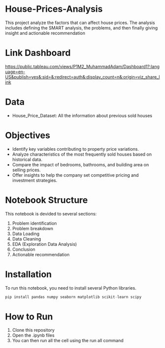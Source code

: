 # House-Prices-Analysis

This project analyze the factors that can affect house prices. The analysis includes defining the SMART analysis, the problems, and then finally giving insight and actionable recommendation

# Link Dashboard

https://public.tableau.com/views/P1M2_MuhammadAdam/Dashboard1?:language=en-US&publish=yes&:sid=&:redirect=auth&:display_count=n&:origin=viz_share_link

# Data

- House_Price_Dataset: All the information about previous sold houses

# Objectives

- Identify key variables contributing to property price variations.
- Analyze characteristics of the most frequently sold houses based on historical data.
- Compare the impact of bedrooms, bathrooms, and building area on selling prices.
- Offer insights to help the company set competitive pricing and investment strategies.

# Notebook Structure

This notebook is devided to several sections:

1. Problem identification
2. Problem breakdown
3. Data Loading
4. Data Cleaning
5. EDA (Exploration Data Analysis)
6. Conclusion
7. Actionable recommendation

# Installation

To run this notebook, you need to install several Python libraries.
```py
pip install pandas numpy seaborn matplotlib scikit-learn scipy
```

# How to Run

1. Clone this repository
2. Open the .ipynb files
3. You can then run all the cell using the run all command
